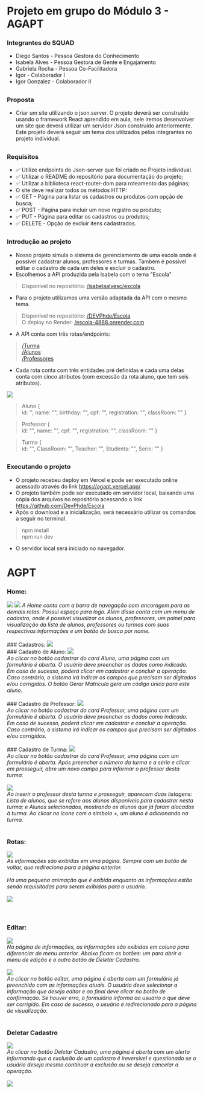 # Projeto em grupo do Módulo 3 - AGAPT
### Integrantes do SQUAD
- Diego Santos - Pessoa Gestora do Conhecimento
- Isabela Alves - Pessoa Gestora de Gente e Engajamento
- Gabriela Rocha - Pessoa Co-Facilitadora
- Igor - Colaborador I
- Igor Gonzalez - Colaborador II
##
### Proposta
- Criar um site utilizando o json.server. O projeto deverá ser construído usando o framework React aprendido em aula, nele iremos desenvolver um site que deverá utilizar um servidor Json construído anteriormente. Este projeto deverá seguir um tema dos utilizados pelos integrantes no projeto individual.
##
### Requisitos
- ✅ Utilize endpoints do Json-server que foi criado no Projeto individual.
- ✅ Utilizar o README do repositório para documentação do projeto;
- ✅ Utilizar a biblioteca react-router-dom para roteamento das páginas;
- O site deve realizar todos os métodos HTTP:
- ✅ GET - Página para listar os cadastros ou produtos com opção de busca;
- ✅ POST - Página para incluir um novo registro ou produto;
- ✅ PUT - Página para editar os cadastros ou produtos;
- ✅ DELETE - Opção de excluir itens cadastrados.
##
### Introdução ao projeto
- Nosso projeto simula o sistema de gerenciamento de uma escola onde é possível cadastrar alunos, professores e turmas. Também é possível editar o cadastro de cada um deles e excluir o cadastro.
- Escolhemos a API produzida pela Isabela com o tema "Escola"
> Disponível no repositório: [/isabelaalvesc/escola](https://github.com/isabelaalvesc/Escola.git)
- Para o projeto utilizamos uma versão adaptada da API com o mesmo tema.
> Disponível no repositório: [/DEVPhde/Escola](https://github.com/DevPhde/Escola.git)<br>
> O deploy no Render:  [/escola-4888.onrender.com](https://escola-4888.onrender.com)
- A API conta com três rotas/endpoints:
> [/Turma](https://github.com/DevPhde/Escola/blob/DEV/src/routes/NewClass.jsx)<br>
> [/Alunos](https://github.com/DevPhde/Escola/blob/DEV/src/routes/NewStudent.jsx)<br>
> [/Professores](https://github.com/DevPhde/Escola/blob/DEV/src/routes/NewTeacher.jsx)
- Cada rota conta com três entidades pré definidas e cada uma delas conta com cinco atributos (com excessão da rota aluno, que tem seis atributos).

<img src="README/fluxograma.JPG">

> Aluno
> {<br>
    id: '',
    name: "",
    birthday: "",
    cpf: "",
    registration: "",
    classRoom: ""
   }

> Professor
> {<br>
    id: "",
    name: "",
    cpf: "",
    registration: "",
    classRoom: ""
    }

> Turma
> {<br>
    id: "",
    ClassRoom: "",
    Teacher: "",
    Students: "",
    Serie: ""
    }

##
### Executando o projeto
- O projeto recebeu deploy em Vercel e pode ser executado online acessado através do link <https://agapt.vercel.app/>
- O projeto também pode ser executado em servidor local, baixando uma cópia dos arquivos no repositório acessando o link <https://github.com/DevPhde/Escola>
- Após o download e a inicialização, será necessário utilizar os comandos a seguir no terminal.
>npm install<br>
>npm run dev
- O servidor local será iniciado no navegador.
##
# AGPT
### Home:
<img src="README/home.JPG">
<img src="README/home2.JPG">
<i>A Home conta com a barra de navegação com ancoragem para as demais rotas. Possui espaço para logo. Além disso conta com um menu de cadastro, onde é possível visualizar os alunos, professores, um painel para visualização da lista de alunos, professores ou turmas com suas respectivas informações e um botão de busca por nome.</i><br><br>
### Cadastros: 
<img src="README/cadastros.JPG"><br>
### Cadastro de Aluno: 
<img src="README/cadastroaluno.JPG"><br>
<i>Ao clicar no botão cadastrar do card Aluno, uma página com um formulário é aberta. O usuário deve preencher os dados como indicado. Em caso de sucesso, poderá clicar em cadastrar e concluir a operação. Caso contrário, o sistema irá indicar os campos que precisam ser digitados e/ou corrigidos. O botão Gerar Matrícula gera um código único para este aluno.
</i><br><br>
### Cadastro de Professor: 
<img src="README/cadastroprofessor.JPG"><br>
<i>Ao clicar no botão cadastrar do card Professor, uma página com um formulário é aberta. O usuário deve preencher os dados como indicado. Em caso de sucesso, poderá clicar em cadastrar e concluir a operação. Caso contrário, o sistema irá indicar os campos que precisam ser digitados e/ou corrigidos.</i><br><br>
### Cadastro de Turma: 
<img src="README/cadastroturma.JPG"><br>
<i>Ao clicar no botão cadastrar do card Professor, uma página com um formulário é aberta. Após preencher o número da turma e a série e clicar em prosseguir, abre um novo campo para informar o professor desta turma.</i><br><br>
<img src="README/cadastroturma2.JPG"><br>
<i>Ao inserir o professor desta turma e prosseguir, aparecem duas listagens: Lista de alunos, que se refere aos alunos disponíveis para cadastrar nesta turma; e Alunos selecionados, mostrando os alunos que já foram alocados à turma. Ao clicar no ícone com o símbolo +, um aluno é adicionando na turma. </i><br><br>

### Rotas:
<img src="README/informacoesturma.JPG"><br>
<i>As informações são exibidas em uma página. Sempre com um botão de voltar, que redireciona para a página anterior.</i><br><br>
<i>Há uma pequena animação que é exibida enquanto as informações estão sendo requisitadas para serem exibidas para o usuário.</i><br><br>
<img src="README/carregando.JPG"><br>
<i></i><br><br>

### Editar:
<img src="README/informacoesaluno.JPG"><br>
<i>Na página de informações, as informações são exibidas em coluna para diferenciar do menu anterior. Abaixo ficam os botões: um para abrir o menu de edição e o outro botão de Deletar Cadastro.</i><br><br>
<img src="README/edicaoaluno.JPG"><br>
<i>Ao clicar no botão editar, uma página é aberta com um formulário já preenchido com as informações atuais. O usuário deve selecionar a informação que deseja editar e ao final deve clicar no botão de confirmação. Se houver erro, o formulário informa ao usuário o que deve ser corrigido. Em caso de sucesso, o usuário é redirecionado para a página de visualização.</i><br><br>

### Deletar Cadastro
<img src="README/informacoesprofessor.JPG"><br>
<i>Ao clicar no botão Deletar Cadastro, uma página é aberta com um alerta informando que a exclusão de um cadastro é ireversível e questionado se o usuário deseja mesmo continuar a exclusão ou se deseja cancelar a operação.</i><br><br>
<img src="README/excluir.JPG"><br>